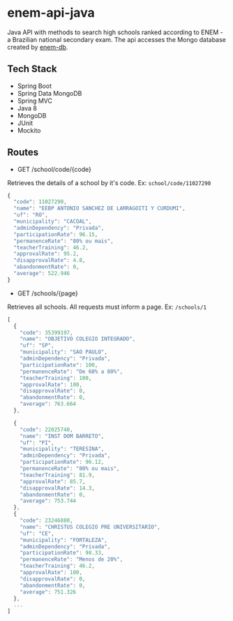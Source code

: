 # enem-api-java
Java API with methods to search high schools ranked according to ENEM - a Brazilian national secondary exam. The api accesses the Mongo database created by [enem-db](https://github.com/pmelin/enem-db).

## Tech Stack

- Spring Boot
- Spring Data MongoDB
- Spring MVC
- Java 8
- MongoDB
- JUnit
- Mockito

## Routes

- GET /school/code/{code}

Retrieves the details of a school by it's code. Ex: `school/code/11027290`

```javascript
{
  "code": 11027290,
  "name": "EEBP ANTONIO SANCHEZ DE LARRAGOITI Y CURDUMI",
  "uf": "RO",
  "municipality": "CACOAL",
  "adminDependency": "Privada",
  "participationRate": 96.15,
  "permanenceRate": "80% ou mais",
  "teacherTraining": 46.2,
  "approvalRate": 95.2,
  "disapprovalRate": 4.8,
  "abandonmentRate": 0,
  "average": 522.946
}
```
- GET /schools/{page}

Retrieves all schools. All requests must inform a page. Ex: `/schools/1`
```javascript
[
  {
    "code": 35399197,
    "name": "OBJETIVO COLEGIO INTEGRADO",
    "uf": "SP",
    "municipality": "SAO PAULO",
    "adminDependency": "Privada",
    "participationRate": 100,
    "permanenceRate": "De 60% a 80%",
    "teacherTraining": 100,
    "approvalRate": 100,
    "disapprovalRate": 0,
    "abandonmentRate": 0,
    "average": 763.664
  },

  {
    "code": 22025740,
    "name": "INST DOM BARRETO",
    "uf": "PI",
    "municipality": "TERESINA",
    "adminDependency": "Privada",
    "participationRate": 96.12,
    "permanenceRate": "80% ou mais",
    "teacherTraining": 81.9,
    "approvalRate": 85.7,
    "disapprovalRate": 14.3,
    "abandonmentRate": 0,
    "average": 753.744
  },
  {
    "code": 23246880,
    "name": "CHRISTUS COLEGIO PRE UNIVERSITARIO",
    "uf": "CE",
    "municipality": "FORTALEZA",
    "adminDependency": "Privada",
    "participationRate": 98.33,
    "permanenceRate": "Menos de 20%",
    "teacherTraining": 46.2,
    "approvalRate": 100,
    "disapprovalRate": 0,
    "abandonmentRate": 0,
    "average": 751.326
  },
  ...
]
```


